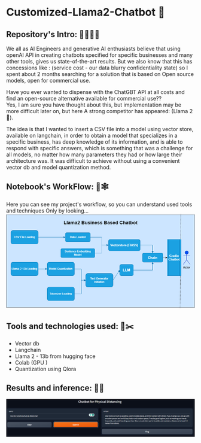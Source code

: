 # Customized-Llama2-Chatbot 🦙

## Repository's Intro: 🤷‍♂️🤷‍♂️
We all as AI Engineers and generative AI enthusiasts believe that using openAI API in creating chatbots specified for specific businesses and many other tools, gives us state-of-the-art results. But we also know that this has concessions like : (service cost - our data blurry confidentiality state) so I spent about 2 months searching for a solution that is based on Open source models, open for commercial use.

Have you ever wanted to dispense with the ChatGBT API at all costs and find an open-source alternative available for commercial use??  
Yes, I am sure you have thought about this, but implementation may be more difficult later on, but here A strong competitor has appeared: (Llama 2 🦙).  

The idea is that I wanted to insert a CSV file into a model using vector store, available on langchain, in order to obtain a model that specializes in a specific business, has deep knowledge of its information, and is able to respond with specific answers, which is something that was a challenge for all models, no matter how many parameters they had or how large their architecture was.  It was difficult to achieve without using a convenient vector db and model quantization method.

## Notebook's WorkFlow: 🎴🕸️
Here you can see my project's workflow, so you can understand used tools and techniques Only by looking...
![LLM-diagram](https://github.com/Ahmedsamy96/Customized-Llama2-Chatbot/blob/main/LLM-diagram.drawio.png)


## Tools and technologies used: 🔨✂️
- Vector db
- Langchain
- Llama 2 - 13b from hugging face
- Colab (GPU )
- Quantization using Qlora

## Results and inference: 🍰🍰

![Result1](https://github.com/Ahmedsamy96/Customized-Llama2-Chatbot/blob/main/Screenshot%202023-09-04%20104751.png)
